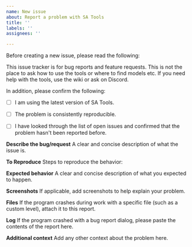 ```yaml
---
name: New issue
about: Report a problem with SA Tools
title: ''
labels: ''
assignees: ''

---
```


Before creating a new issue, please read the following:

This issue tracker is for bug reports and feature requests. This is not the place to ask how to use the tools or where to find models etc. If you need help with the tools, use the wiki or ask on Discord.

In addition, please confirm the following:

- [ ] I am using the latest version of SA Tools.

- [ ] The problem is consistently reproducible.

- [ ] I have looked through the list of open issues and confirmed that the problem hasn't been reported before.

**Describe the bug/request**
A clear and concise description of what the issue is.

**To Reproduce**
Steps to reproduce the behavior:

**Expected behavior**
A clear and concise description of what you expected to happen.

**Screenshots**
If applicable, add screenshots to help explain your problem.

**Files**
If the program crashes during work with a specific file (such as a custom level), attach it to this report.

**Log**
If the program crashed with a bug report dialog, please paste the contents of the report here.

**Additional context**
Add any other context about the problem here.
